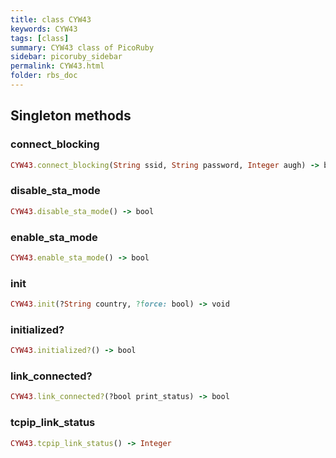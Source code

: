 ```yaml
---
title: class CYW43
keywords: CYW43
tags: [class]
summary: CYW43 class of PicoRuby
sidebar: picoruby_sidebar
permalink: CYW43.html
folder: rbs_doc
---
```

## Singleton methods
### connect_blocking

```ruby
CYW43.connect_blocking(String ssid, String password, Integer augh) -> bool
```
### disable_sta_mode

```ruby
CYW43.disable_sta_mode() -> bool
```
### enable_sta_mode

```ruby
CYW43.enable_sta_mode() -> bool
```
### init

```ruby
CYW43.init(?String country, ?force: bool) -> void
```
### initialized?

```ruby
CYW43.initialized?() -> bool
```
### link_connected?

```ruby
CYW43.link_connected?(?bool print_status) -> bool
```
### tcpip_link_status

```ruby
CYW43.tcpip_link_status() -> Integer
```

